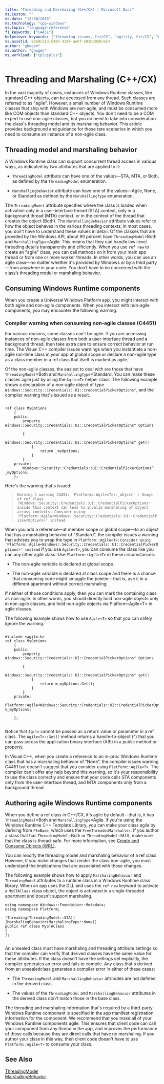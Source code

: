 ```yaml
---
title: "Threading and Marshaling (C++/CX) | Microsoft Docs"
ms.custom: ""
ms.date: "12/30/2016"
ms.technology: "cpp-windows"
ms.topic: "language-reference"
f1_keywords: ["C4451"]
helpviewer_keywords: ["threading issues, C++/CX", "agility, C++/CX", "C++/CX, threading issues"]
ms.assetid: 83e9ca1d-5107-4194-ae6f-e01bd928c614
author: "ghogen"
ms.author: "ghogen"
ms.workload: ["cplusplus"]
---
```

# Threading and Marshaling (C++/CX)
In the vast majority of cases, instances of Windows Runtime classes, like standard C++ objects, can be accessed from any thread. Such classes are referred to as "agile". However, a small number of Windows Runtime classes that ship with Windows are non-agile, and must be consumed more like COM objects than standard C++ objects. You don't need to be a COM expert to use non-agile classes, but you do need to take into consideration the class's threading model and its marshaling behavior. This article provides background and guidance for those rare scenarios in which you need to consume an instance of a non-agile class.  
  
## Threading model and marshaling behavior  
 A Windows Runtime class can support concurrent thread access in various ways, as indicated by two attributes that are applied to it:  
  
-   `ThreadingModel` attribute can have one of the values—STA, MTA, or Both, as defined by the `ThreadingModel` enumeration.  
  
-   `MarshallingBehavior` attribute can have one of the values—Agile, None, or Standard as defined by the `MarshallingType` enumeration.  
  
 The `ThreadingModel` attribute specifies where the class is loaded when activated: only in a user-interface thread (STA) context, only in a background thread (MTA) context, or in the context of the thread that creates the object (Both). The `MarshallingBehavior` attribute values refer to how the object behaves in the various threading contexts; in most cases, you don’t have to understand these values in detail.  Of the classes that are provided by the Windows API, about 90 percent have `ThreadingModel`=Both and `MarshallingType`=Agile. This means that they can handle low-level threading details transparently and efficiently.   When you use `ref new` to create an "agile" class, you can call methods on it from your main app thread or from one or more worker threads.  In other words, you can use an agile class—no matter whether it's provided by Windows or by a third party—from anywhere in your code. You don’t have to be concerned with the class’s threading model or marshaling behavior.  
  
## Consuming Windows Runtime components  
 When you create a Universal Windows Platform app, you might interact with both agile and non-agile components. When you interact with non-agile components, you may encounter the following warning.  
  
### Compiler warning when consuming non-agile classes (C4451)  
 For various reasons, some classes can't be agile. If you are accessing instances of non-agile classes from both a user-interface thread and a background thread, then take extra care to ensure correct behavior at run time. The Visual C++ compiler issues warnings when you instantiate a non-agile run-time class in your app at global scope or declare a non-agile type as a class member in a ref class that itself is marked as agile.  
  
 Of the non-agile classes, the easiest to deal with are those that have `ThreadingModel`=Both and `MarshallingType`=Standard.  You can make these classes agile just by using the `Agile<T>` helper class.   The following example shows a declaration of a non-agile object of type `Windows::Security::Credentials::UI::CredentialPickerOptions^`, and the compiler warning that's issued as a result.  
  
```  
  
ref class MyOptions  
    {  
    public:  
        property Windows::Security::Credentials::UI::CredentialPickerOptions^ Options  
  
        {  
            Windows::Security::Credentials::UI::CredentialPickerOptions^ get()   
            {  
                return _myOptions;  
            }  
        }  
    private:  
        Windows::Security::Credentials::UI::CredentialPickerOptions^ _myOptions;  
    };  
```  
  
 Here's the warning that's issued:  
  
> `Warning 1 warning C4451: 'Platform::Agile<T>::_object' : Usage of ref class 'Windows::Security::Credentials::UI::CredentialPickerOptions' inside this context can lead to invalid marshaling of object across contexts. Consider using 'Platform::Agile<Windows::Security::Credentials::UI::CredentialPickerOptions>' instead`  
  
 When you add a reference—at member scope or global scope—to an object that has a marshaling behavior of "Standard", the compiler issues a warning that advises you to wrap the type in `Platform::Agile<T>`: `Consider using 'Platform::Agile<Windows::Security::Credentials::UI::CredentialPickerOptions>' instead` If you use `Agile<T>`, you can consume the class like you can any other agile class. Use `Platform::Agile<T>` in these circumstances:  
  
-   The non-agile variable is declared at global scope.  
  
-   The non-agile variable is declared at class scope and there is a chance that consuming code might smuggle the pointer—that is, use it in a different apartment without correct marshaling.  
  
 If neither of those conditions apply, then you can mark the containing class as non-agile. In other words, you should directly hold non-agile objects only in non-agile classes, and hold non-agile objects via Platform::Agile\<T> in agile classes.  
  
 The following example shows how to use `Agile<T>` so that you can safely ignore the warning.  
  
```  
  
#include <agile.h>  
ref class MyOptions  
    {  
    public:  
        property Windows::Security::Credentials::UI::CredentialPickerOptions^ Options  
  
        {  
            Windows::Security::Credentials::UI::CredentialPickerOptions^ get()   
            {  
                return m_myOptions.Get();  
            }  
        }  
    private:  
        Platform::Agile<Windows::Security::Credentials::UI::CredentialPickerOptions^> m_myOptions;  
  
    };  
  
```  
  
 Notice that `Agile` cannot be passed as a return value or parameter in a ref class. The `Agile<T>::Get()` method returns a handle-to-object (^) that you can pass across the application binary interface (ABI) in a public method or property.  
  
 In Visual C++, when you create a reference to an in-proc Windows Runtime class that has a marshaling behavior of "None", the compiler issues warning C4451 but doesn't suggest that you consider using `Platform::Agile<T>`.  The compiler can't offer any help beyond this warning, so it's your responsibility to use the class correctly and ensure that your code calls STA components only from the user-interface thread, and MTA components only from a background thread.  
  
## Authoring agile Windows Runtime components  
 When you define a ref class in C++/CX, it's agile by default—that is, it has `ThreadingModel`=Both and `MarshallingType`=Agile.  If you're using the Windows Runtime C++ Template Library, you can make your class agile by deriving from `FtmBase`, which uses the `FreeThreadedMarshaller`.  If you author a class that has `ThreadingModel`=Both or `ThreadingModel`=MTA, make sure that the class is thread-safe. For more information, see [Create and Consume Objects (WRL)](http://msdn.microsoft.com/en-us/d5e42216-e888-4f1f-865a-b5ccd0def73e).  
  
 You can modify the threading model and marshaling behavior of a ref class. However, if you make changes that render the class non-agile, you must understand the implications that are associated with those changes.  
  
 The following example shows how to apply `MarshalingBehavior` and `ThreadingModel` attributes to a runtime class in a Windows Runtime class library. When an app uses the DLL and uses the `ref new` keyword to activate a `MySTAClass` class object, the object is activated in a single-threaded apartment and doesn't support marshaling.  
  
```  
using namespace Windows::Foundation::Metadata;  
using namespace Platform;  
  
[Threading(ThreadingModel::STA)]  
[MarshalingBehavior(MarshalingType::None)]   
public ref class MySTAClass  
{  
};  
  
```  
 
 An unsealed class must have marshaling and threading attribute settings so that the compiler can verify that derived classes have the same value for these attributes. If the class doesn't have the settings set explicitly, the compiler generates an error and fails to compile. Any class that's derived from an unsealedclass generates a compiler error in either of these cases:  
  
-   The `ThreadingModel` and `MarshallingBehavior` attributes are not defined in the derived class.  
  
-   The values of the `ThreadingModel` and `MarshallingBehavior` attributes in the derived class don't match those in the base class.  
  
 The threading and marshaling information that's required by a third-party Windows Runtime component is specified in the app manifest registration information for the component. We recommend that you make all of your Windows Runtime components agile. This ensures that client code can call your component from any thread in the app, and improves the performance of those calls because they are direct calls that have no marshaling. If you author your class in this way, then client code doesn't have to use `Platform::Agile<T>` to consume your class.  
  
## See Also  
 [ThreadingModel](http://msdn.microsoft.com/library/windows/apps/xaml/windows.foundation.metadata.threadingmodel.aspx)   
 [MarshallingBehavior](http://msdn.microsoft.com/library/windows/apps/xaml/windows.foundation.metadata.marshalingbehaviorattribute.aspx)